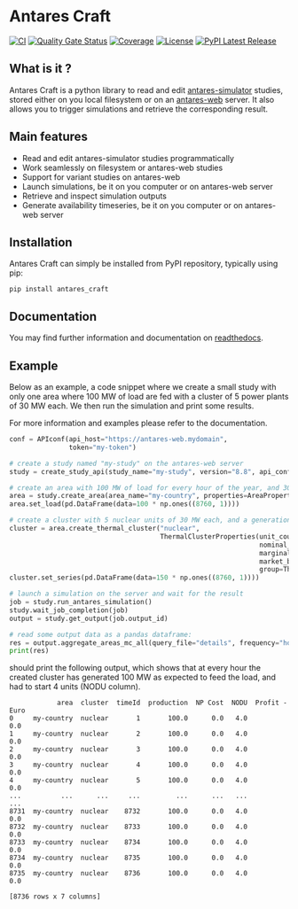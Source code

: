 # Antares Craft

[![CI](https://github.com/AntaresSimulatorTeam/antares_craft/actions/workflows/ci.yml/badge.svg?branch=main)](https://github.com/AntaresSimulatorTeam/antares_craft/actions?query=workflow%3ACI)
[![Quality Gate Status](https://sonarcloud.io/api/project_badges/measure?project=AntaresSimulatorTeam_antares_craft&metric=alert_status)](https://sonarcloud.io/summary/new_code?id=AntaresSimulatorTeam_antares_craft)
[![Coverage](https://sonarcloud.io/api/project_badges/measure?project=AntaresSimulatorTeam_antares_craft&metric=coverage)](https://sonarcloud.io/summary/new_code?id=AntaresSimulatorTeam_antares_craft)
[![License](https://img.shields.io/github/license/AntaresSimulatorTeam/antares_craft)](https://mozilla.org/MPL/2.0/)
[![PyPI Latest Release](https://img.shields.io/pypi/v/antares_craft.svg)](https://pypi.org/project/antares_craft/)

## What is it ?

Antares Craft is a python library to read and
edit [antares-simulator](https://github.com/AntaresSimulatorTeam/Antares_Simulator) studies, stored either on you local
filesystem or on an [antares-web](https://github.com/AntaresSimulatorTeam/AntaREST) server. It also allows you to
trigger
simulations and retrieve the corresponding result.

## Main features

- Read and edit antares-simulator studies programmatically
- Work seamlessly on filesystem or antares-web studies
- Support for variant studies on antares-web
- Launch simulations, be it on you computer or on antares-web server
- Retrieve and inspect simulation outputs
- Generate availability timeseries, be it on you computer or on antares-web server

## Installation

Antares Craft can simply be installed from PyPI repository, typically using pip:

```shell
pip install antares_craft
```

## Documentation

You may find further information and documentation on [readthedocs](https://antares-craft.readthedocs.io/en/stable/).

## Example

Below as an example, a code snippet where we create a small study with only one area where 100 MW of load are fed with a
cluster of 5 power plants of 30 MW each. We then run the simulation and print some results.

For more information and examples please refer to the documentation.

```python
conf = APIconf(api_host="https://antares-web.mydomain",
               token="my-token")

# create a study named "my-study" on the antares-web server
study = create_study_api(study_name="my-study", version="8.8", api_config=conf)

# create an area with 100 MW of load for every hour of the year, and 3000 euros/h for unsupplied energy cost
area = study.create_area(area_name="my-country", properties=AreaProperties(energy_cost_unsupplied=3000))
area.set_load(pd.DataFrame(data=100 * np.ones((8760, 1))))

# create a cluster with 5 nuclear units of 30 MW each, and a generation cost of 30 MW/h
cluster = area.create_thermal_cluster("nuclear",
                                      ThermalClusterProperties(unit_count=5,
                                                               nominal_capacity=30,
                                                               marginal_cost=10,
                                                               market_bid_cost=10,
                                                               group=ThermalClusterGroup.NUCLEAR))
cluster.set_series(pd.DataFrame(data=150 * np.ones((8760, 1))))

# launch a simulation on the server and wait for the result
job = study.run_antares_simulation()
study.wait_job_completion(job)
output = study.get_output(job.output_id)

# read some output data as a pandas dataframe:
res = output.aggregate_areas_mc_all(query_file="details", frequency="hourly")
print(res)
```

should print the following output, which shows that at every hour the created cluster has generated 100 MW as expected
to feed the load, and had to start 4 units (NODU column).

```shell
            area  cluster  timeId  production  NP Cost  NODU  Profit - Euro
0     my-country  nuclear       1       100.0      0.0   4.0            0.0
1     my-country  nuclear       2       100.0      0.0   4.0            0.0
2     my-country  nuclear       3       100.0      0.0   4.0            0.0
3     my-country  nuclear       4       100.0      0.0   4.0            0.0
4     my-country  nuclear       5       100.0      0.0   4.0            0.0
...          ...      ...     ...         ...      ...   ...            ...
8731  my-country  nuclear    8732       100.0      0.0   4.0            0.0
8732  my-country  nuclear    8733       100.0      0.0   4.0            0.0
8733  my-country  nuclear    8734       100.0      0.0   4.0            0.0
8734  my-country  nuclear    8735       100.0      0.0   4.0            0.0
8735  my-country  nuclear    8736       100.0      0.0   4.0            0.0

[8736 rows x 7 columns]
```
